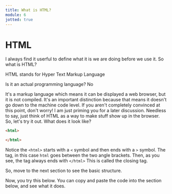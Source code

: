 ```yaml
---
title: What is HTML?
module: 6
jotted: true
---
```


# HTML

I always find it userful to define what it is we are doing before we use it.  So what is HTML?

HTML stands for Hyper Text Markup Language

Is it an actual programming language?  No

It's a markup language which means it can be displayed a web browser, but it is not compiled. It's an important distinction because that means it doesn't go down to the machine code level. If you aren't completely convinced at this point, don't worry! I am just priming you for a later discussion.  Needless to say, just think of HTML as a way to make stuff show up in the browser.  So, let's try it out.  What does it look like?

```html
<html>

</html>
```

Notice the `<html>` starts with a `<` symbol and then ends with a `>` symbol.  The tag, in this case `html` goes between the two angle brackets.  Then, as you see, the tag always ends with `</html>`  This is called the closing tag.

So, move to the next section to see the basic structure.

<!-- video -->



Now, you try this below.  You can copy and paste the code into the section below, and see what it does.

<div id="jotted-demo-1" class="jotted-theme-stacked" height="150px;"></div>

<script>
    new Jotted(document.querySelector("#jotted-demo-1"), {
    files: [
        {
            type: "js",
            hide: false,
            url:"https://raw.githubusercontent.com/Montana-Media-Arts/120_CreativeCoding/master/lecture_code/06/02_modulo_01/sketch.js"
        },
        {
            type: "html",
            hide: true,
            url:"../../../p5_resources/index.html"
        }
    ],
    showBlank: false,
    showResult: true,
    plugins: [
        { name: 'ace', options: { "maxLines": 50 } },
        // { name: 'console', options: { autoClear: true } },
    ]
});
</script>
